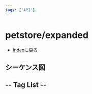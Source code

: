 ```yaml
---
tags: ['API']
---
```

# petstore/expanded
- [index](/)に戻る

## シーケンス図

<OpenApi :page='$page' />

## -- Tag List --
<TagList />
